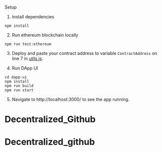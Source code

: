 Setup

1. Install dependencies
```
npm install
```

2. Run ethereum blockchain locally
```
npm run test:ethereum
```

3. Deploy and paste your contract address to variable `ContractAddress` on line 7 in [utils.js](./dapp-ui/plugins/utils.js).


4. Run DApp UI
```
cd dapp-ui
npm install
npm run build
npm run start
```
5. Navigate to http://localhost:3000/ to see the app running.
# Decentralized_Github
# Decentralized_github

